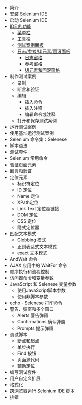 - 简介
- 安装 Selenium IDE
- 启动 Selenium IDE
- [IDE 的功能](features.md)
  - [菜单栏](features.md#菜单栏)
  - [工具栏](features.md#工具栏)
  - [测试案例面板](features.md#测试用例面板)
  - [日志/参考/UI元素/回滚面板](features.md#日志/参考/UI元素/回滚-窗格)
    - [日志窗格](features.md#日志窗格)
	- [参考窗格](features.md#参考窗格)
	- [UI元素和回滚窗格](features.md#UI-元素和回滚窗格)
- 制作测试案例
  - 录制
  - 断言和验证
  - 编辑
	- 插入命令
	- 插入注释
	- 编辑命令或注释
  - 打开和保存测试案例
- 运行测试案例
- 使用基址运行测试案例
- Selenium 命令集：Selenese
- 脚本语法
- 测试套件
- Selenium 常用命令
- 验证页面元素
- 断言和验证
- 定位元素
  - 标识符定位
  - ID 定位
  - Name 定位
  - XPath定位
  - Link Text 定位超链接
  - DOM 定位
  - CSS 定位
  - 隐式定位器
- 匹配文本模式
  - Globbing 模式
  - 正则表达式文本模式
  - exact 文本模式
- AndWait 命令
- AJAX 应用中的 WaitFor 命令
- 顺序执行和流程控制
- 访问器命令和变量参数
- JavaScript 和 Selenese 变量参数
  - 使用JavaScript脚本参数
  - 使用非脚本参数
- echo - Selenese 打印命令
- 警告、弹窗和多个窗口
  - Alerts 警告弹窗
  - Confirmations 确认弹窗
  - Prompts 提示弹窗
- 调试脚本
  - 断点和起点
  - 单步执行
  - Find 按钮
  - 页面源代码
  - 辅助定位
- 编写测试套件
- 用户自定义扩展
- 格式化
- 跨浏览器运行 Selenium IDE 脚本
- 排错